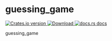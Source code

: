 # guessing_game

<div align="">
  
  <a href="https://crates.io/crates/my_guessing_game" rel="nofollow noopener noreferrer">
    <img src="https://img.shields.io/crates/v/my_guessing_game.svg?style=flat-square" alt="Crates.io version">
  </a>
  
  <a href="https://crates.io/crates/my_guessing_game" rel="nofollow noopener noreferrer">
    <img src="https://img.shields.io/crates/d/my_guessing_game.svg?style=flat-square" alt="Download">
  </a>
  
  <a href="https://docs.rs/my_guessing_game" rel="nofollow noopener noreferrer">
    <img src="https://img.shields.io/badge/docs-latest-blue.svg?style=flat-square" alt="docs.rs docs">
  </a>

</div>

guessing_game

